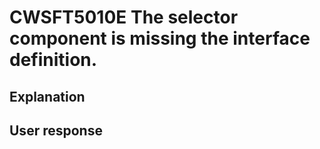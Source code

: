 # CWSFT5010E The selector component is missing the interface definition.

## Explanation

## User response